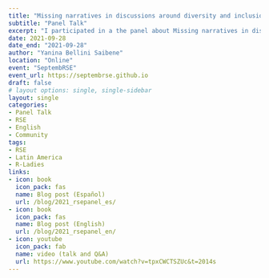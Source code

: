 ```yaml
---
title: "Missing narratives in discussions around diversity and inclusion in research software engineering" 
subtitle: "Panel Talk"
excerpt: "I participated in a the panel about Missing narratives in discussions around diversity and inclusion in research software engineering at the SeptembRSE conference, on Research Software Engineering. I was nominated for the panel through an open form and it was a very pleasant surprise to receive the invitation."
date: 2021-09-28
date_end: "2021-09-28"
author: "Yanina Bellini Saibene"
location: "Online"
event: "SeptembRSE"
event_url: https://septembrse.github.io
draft: false
# layout options: single, single-sidebar
layout: single
categories:
- Panel Talk
- RSE
- English
- Community
tags:
- RSE
- Latin America
- R-Ladies
links:
- icon: book
  icon_pack: fas
  name: Blog post (Español)
  url: /blog/2021_rsepanel_es/
- icon: book
  icon_pack: fas
  name: Blog post (English)
  url: /blog/2021_rsepanel_en/
- icon: youtube
  icon_pack: fab
  name: video (talk and Q&A)
  url: https://www.youtube.com/watch?v=tpxCWCTSZUc&t=2014s
---
```


